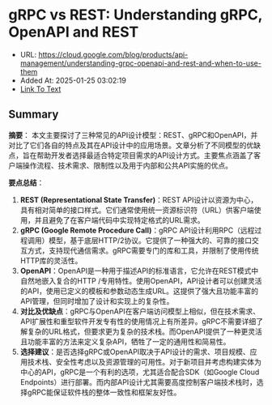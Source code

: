 # gRPC vs REST: Understanding gRPC, OpenAPI and REST
- URL: https://cloud.google.com/blog/products/api-management/understanding-grpc-openapi-and-rest-and-when-to-use-them
- Added At: 2025-01-25 03:02:19
- [Link To Text](2025-01-25-grpc-vs-rest-understanding-grpc,-openapi-and-rest_raw.md)

## Summary
**摘要**：
本文主要探讨了三种常见的API设计模型：REST、gRPC和OpenAPI，并对比了它们各自的特点及其在API设计中的应用场景。文章分析了不同模型的优缺点，旨在帮助开发者选择最适合特定项目需求的API设计方式。主要焦点涵盖了客户端操作流程、技术需求、限制性以及用于内部和公共API实施的优点。

**要点总结**：
1. **REST (Representational State Transfer)**：REST API设计以资源为中心，具有相对简单的接口样式。它们通常使用统一资源标识符（URL）供客户端使用，并且避免了在客户端代码中实现特定格式的URL需求。
2. **gRPC (Google Remote Procedure Call)**：gRPC API设计利用RPC（远程过程调用）模型，基于底层HTTP/2协议。它提供了一种强大的、可靠的接口交互方式，支持现代通信需求。gRPC需要专门的库和工具，并限制了使用传统HTTP库的灵活性。
3. **OpenAPI**：OpenAPI是一种用于描述API的标准语言，它允许在REST模式中自然地嵌入复合的HTTP /专用特性。使用OpenAPI，API设计者可以创建灵活的API，使用已定义的模板和参数动态生成URL。这提供了强大且功能丰富的API管理，但同时增加了设计和实现上的复杂性。
4. **对比及优缺点**：gRPC与OpenAPI在客户端访问模型上相似，但在技术需求、API扩展性和重型软件开发专有性的使用情况上有所差异。gRPC不需要详细了解复杂的URL格式，但要求更为复杂的技术栈。而OpenAPI提供了一种更灵活且功能丰富的方法来定义复杂API，牺牲了一定的通用性和简易性。
5. **选择建议**：是否选择gRPC或OpenAPI取决于API设计的需求、项目规模、应用技术栈、安全性考虑以及资源管理的可用性。对于新项目并考虑构建实体为中心的API，gRPC是一个有利的选项，尤其适合配合SDK（如Google Cloud Endpoints）进行部署。而内部API设计尤其需要高度控制客户端技术栈时，选择gRPC能保证软件栈的整体一致性和框架友好性。
